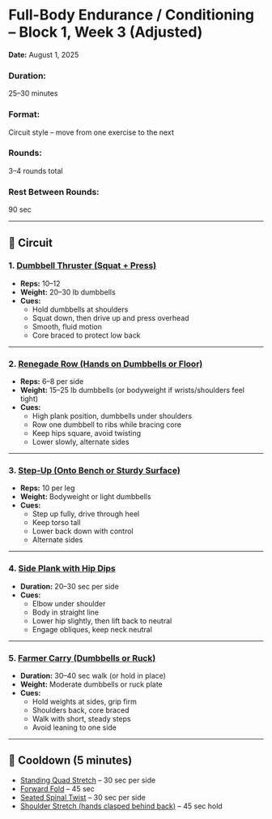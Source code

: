 # Full-Body Endurance / Conditioning – Block 1, Week 3 (Adjusted)
**Date:** August 1, 2025

### Duration:
25–30 minutes  

### Format:
Circuit style – move from one exercise to the next  

### Rounds:
3–4 rounds total  

### Rest Between Rounds:
90 sec  

---

## 🔄 Circuit

### 1. [Dumbbell Thruster (Squat + Press)](../exercises/dumbbell_thruster.json)  
- **Reps:** 10–12  
- **Weight:** 20–30 lb dumbbells  
- **Cues:**  
  - Hold dumbbells at shoulders  
  - Squat down, then drive up and press overhead  
  - Smooth, fluid motion  
  - Core braced to protect low back  

---

### 2. [Renegade Row (Hands on Dumbbells or Floor)](../exercises/renegade_row.json)  
- **Reps:** 6–8 per side  
- **Weight:** 15–25 lb dumbbells (or bodyweight if wrists/shoulders feel tight)  
- **Cues:**  
  - High plank position, dumbbells under shoulders  
  - Row one dumbbell to ribs while bracing core  
  - Keep hips square, avoid twisting  
  - Lower slowly, alternate sides  

---

### 3. [Step-Up (Onto Bench or Sturdy Surface)](../exercises/step_up.json)  
- **Reps:** 10 per leg  
- **Weight:** Bodyweight or light dumbbells  
- **Cues:**  
  - Step up fully, drive through heel  
  - Keep torso tall  
  - Lower back down with control  
  - Alternate sides  

---

### 4. [Side Plank with Hip Dips](../exercises/side_plank_with_hip_dips.json)  
- **Duration:** 20–30 sec per side  
- **Cues:**  
  - Elbow under shoulder  
  - Body in straight line  
  - Lower hip slightly, then lift back to neutral  
  - Engage obliques, keep neck neutral  

---

### 5. [Farmer Carry (Dumbbells or Ruck)](../exercises/farmer_carry.json)  
- **Duration:** 30–40 sec walk (or hold in place)  
- **Weight:** Moderate dumbbells or ruck plate  
- **Cues:**  
  - Hold weights at sides, grip firm  
  - Shoulders back, core braced  
  - Walk with short, steady steps  
  - Avoid leaning to one side  

---

## 🧊 Cooldown (5 minutes)  
- [Standing Quad Stretch](../exercises/standing_quad_stretch.json) – 30 sec per side  
- [Forward Fold](../exercises/forward_fold.json) – 45 sec  
- [Seated Spinal Twist](../exercises/seated_spinal_twist.json) – 30 sec per side  
- [Shoulder Stretch (hands clasped behind back)](../exercises/shoulder_stretch.json) – 45 sec hold  
